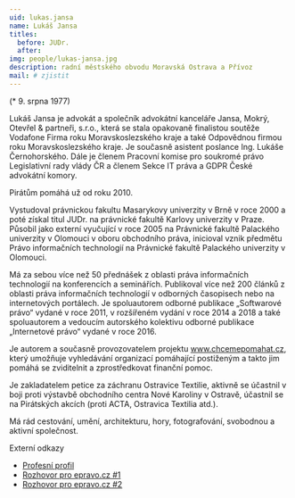 ```yaml
---
uid: lukas.jansa
name: Lukáš Jansa
titles:
  before: JUDr. 
  after: 
img: people/lukas-jansa.jpg
description: radní městského obvodu Moravská Ostrava a Přívoz
mail: # zjistit
---
```


(* 9. srpna 1977)

Lukáš Jansa je advokát a společník advokátní kanceláře Jansa, Mokrý, Otevřel & partneři, s.r.o., která se stala opakovaně finalistou soutěže Vodafone Firma roku Moravskoslezského kraje a také Odpovědnou firmou roku Moravskoslezského kraje. Je současně asistent poslance Ing. Lukáše Černohorského. Dále je členem Pracovní komise pro soukromé právo Legislativní rady vlády ČR a členem Sekce IT práva a GDPR České advokátní komory.

Pirátům pomáhá už od roku 2010.

Vystudoval právnickou fakultu Masarykovy univerzity v Brně v roce 2000 a poté získal titul JUDr. na právnické fakultě Karlovy univerzity v Praze. Působil jako externí vyučující v roce 2005 na Právnické fakultě Palackého univerzity v Olomouci v oboru obchodního práva, inicioval vznik předmětu Právo informačních technologií na Právnické fakultě Palackého univerzity v Olomouci.

Má za sebou více než 50 přednášek z oblasti práva informačních technologií na konferencích a seminářích. Publikoval více než 200 článků z oblasti práva informačních technologií v odborných časopisech nebo na internetových portálech. Je spoluautorem odborné publikace „Softwarové právo“ vydané v roce 2011, v rozšířeném vydání v roce 2014 a 2018 a také spoluautorem a vedoucím autorského kolektivu odborné publikace „Internetové právo“ vydané v roce 2016.

Je autorem a současně provozovatelem projektu <a href="http://www.chcemepomahat.cz">www.chcemepomahat.cz</a>, který umožňuje vyhledávání organizací pomáhající postiženým a takto jim pomáhá se zviditelnit a zprostředkovat finanční pomoc.

Je zakladatelem petice za záchranu Ostravice Textilie, aktivně se účastnil v boji proti výstavbě obchodního centra Nové Karoliny v Ostravě, účastnil se na Pirátských akcích (proti ACTA, Ostravica Textilia atd.).

Má rád cestování, umění, architekturu, hory, fotografování, svobodnou a aktivní společnost.

Externí odkazy
<ul>
<li><a href="http://lawyer.cz/judr-lukas-jansa-advokat.html">Profesní profil</a></li>
<li><a href="https://www.epravo.cz/top/aktualne/na-navsteve-u-jansa-mokry-otevrel-partneri-95930.html">Rozhovor pro epravo.cz #1</a></li>
<li><a href="https://www.epravo.cz/top/aktualne/10-otazek-pro-lukase-jansu-81646.html">Rozhovor pro epravo.cz #2</a></li>
</ul>
